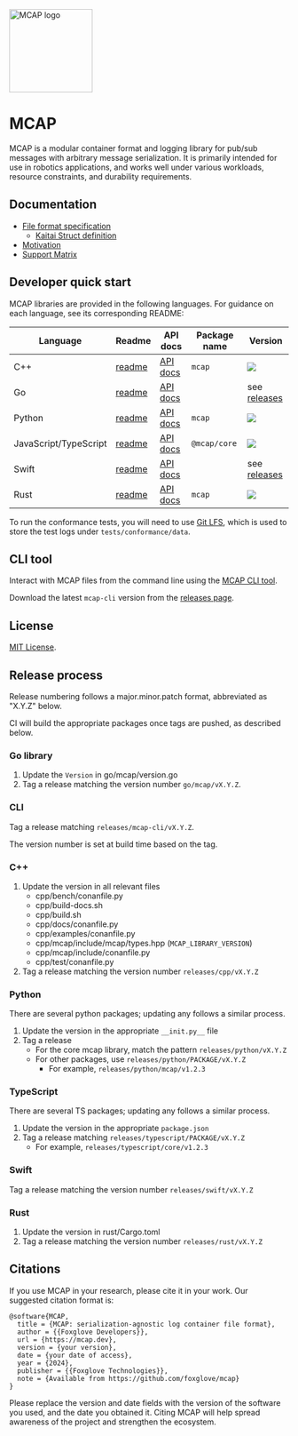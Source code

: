 <img src="/website/static/img/mcap.png" alt="MCAP logo" width="150px" height="150px"/>

# MCAP

MCAP is a modular container format and logging library for pub/sub messages with arbitrary message serialization. It is primarily intended for use in robotics applications, and works well under various workloads, resource constraints, and durability requirements.

## Documentation

- [File format specification](https://mcap.dev/spec)
  - [Kaitai Struct definition](./website/docs/spec/mcap.ksy)
- [Motivation](https://mcap.dev/files/evaluation.pdf)
- [Support Matrix](https://mcap.dev/reference)

## Developer quick start

MCAP libraries are provided in the following languages. For guidance on each language, see its corresponding README:

| Language              | Readme                 | API docs                                                        | Package name | Version                                                                              |
| --------------------- | ---------------------- | --------------------------------------------------------------- | ------------ | ------------------------------------------------------------------------------------ |
| C++                   | [readme](./cpp)        | [API docs](https://mcap.dev/docs/cpp)                           | `mcap`       | [![](https://shields.io/conan/v/mcap)](https://conan.io/center/mcap)                 |
| Go                    | [readme](./go/mcap)    | [API docs](https://pkg.go.dev/github.com/foxglove/mcap/go/mcap) |              | see [releases](https://github.com/foxglove/mcap/releases)                            |
| Python                | [readme](./python)     | [API docs](https://mcap.dev/docs/python)                        | `mcap`       | [![](https://shields.io/pypi/v/mcap)](https://pypi.org/project/mcap/)                |
| JavaScript/TypeScript | [readme](./typescript) | [API docs](https://mcap.dev/docs/typescript)                    | `@mcap/core` | [![](https://shields.io/npm/v/@mcap/core)](https://www.npmjs.com/package/@mcap/core) |
| Swift                 | [readme](./swift)      | [API docs](https://mcap.dev/docs/swift/documentation/mcap)      |              | see [releases](https://github.com/foxglove/mcap/releases)                            |
| Rust                  | [readme](./rust)       | [API docs](https://mcap.dev/docs/rust/mcap)                     | `mcap`       | [![](https://shields.io/crates/v/mcap)](https://crates.io/crates/mcap)               |

To run the conformance tests, you will need to use [Git LFS](https://git-lfs.github.com/),
which is used to store the test logs under `tests/conformance/data`.

## CLI tool

Interact with MCAP files from the command line using the [MCAP CLI tool](./go/cli/mcap).

Download the latest `mcap-cli` version from the [releases page](https://github.com/foxglove/mcap/releases).

## License

[MIT License](/LICENSE).

## Release process

Release numbering follows a major.minor.patch format, abbreviated as "X.Y.Z" below.

CI will build the appropriate packages once tags are pushed, as described below.

### Go library

1. Update the `Version` in go/mcap/version.go
2. Tag a release matching the version number `go/mcap/vX.Y.Z`.

### CLI

Tag a release matching `releases/mcap-cli/vX.Y.Z`.

The version number is set at build time based on the tag.

### C++

1. Update the version in all relevant files
   - cpp/bench/conanfile.py
   - cpp/build-docs.sh
   - cpp/build.sh
   - cpp/docs/conanfile.py
   - cpp/examples/conanfile.py
   - cpp/mcap/include/mcap/types.hpp (`MCAP_LIBRARY_VERSION`)
   - cpp/mcap/include/conanfile.py
   - cpp/test/conanfile.py
2. Tag a release matching the version number `releases/cpp/vX.Y.Z`

### Python

There are several python packages; updating any follows a similar process.

1. Update the version in the appropriate `__init.py__` file
2. Tag a release
   - For the core mcap library, match the pattern `releases/python/vX.Y.Z`
   - For other packages, use `releases/python/PACKAGE/vX.Y.Z`
     - For example, `releases/python/mcap/v1.2.3`

### TypeScript

There are several TS packages; updating any follows a similar process.

1. Update the version in the appropriate `package.json`
2. Tag a release matching `releases/typescript/PACKAGE/vX.Y.Z`
   - For example, `releases/typescript/core/v1.2.3`

### Swift

Tag a release matching the version number `releases/swift/vX.Y.Z`

### Rust

1. Update the version in rust/Cargo.toml
2. Tag a release matching the version number `releases/rust/vX.Y.Z`

## Citations

If you use MCAP in your research, please cite it in your work. Our suggested
citation format is:

```
@software{MCAP,
  title = {MCAP: serialization-agnostic log container file format},
  author = {{Foxglove Developers}},
  url = {https://mcap.dev},
  version = {your version},
  date = {your date of access},
  year = {2024},
  publisher = {{Foxglove Technologies}},
  note = {Available from https://github.com/foxglove/mcap}
}
```

Please replace the version and date fields with the version of the software you
used, and the date you obtained it. Citing MCAP will help spread awareness of
the project and strengthen the ecosystem.
